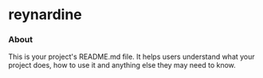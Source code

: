 reynardine
==========

### About

This is your project's README.md file. It helps users understand what your
project does, how to use it and anything else they may need to know.